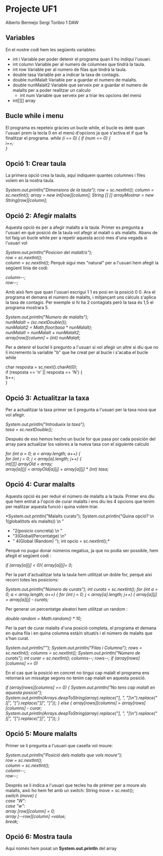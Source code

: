 #  Projecte UF1

Alberto Bermejo
Sergi Toribio
1 DAW 

## Variables

En el nostre codi hem les següents variables:

 - int i Variable per poder detenir el programa quan li ho indiqui
   l'usuari.
 - int column Variable per al numero de columnes que tindrà la taula.
 - int row Variable per al numero de filas que tindrà la taula.
 - double tasa Variable per a indicar la taxa de contagis.
 - double nunMalalt Variable per a guardar el numero de malalts.
 - double nunMalalt2 Variable que serveix per a guardar el numero de
   malalts per a poder realitzar un calculo
   - int num Variable que serveix per a triar les opcions del menú
 - int[][] array

## Bucle  while  i  menu
El programa es repeteix gràcies un bucle while, el bucle es deté quan l'usuari prem la tecla 0 en el menú d'opcions ja que s'activa el if que fa finalitzar el programa.
*while (i == 0) {*
*if (num == 0) {  
    i++;  
}*

## Opció 1: Crear taula

 
La primera opció crea la taula, aquí indiquem quantes columnes i files volem en la nostra taula.

*System.out.println("Dimensions de la taula"); row = sc.nextInt(); column = sc.nextInt(); array = new int[row][column]; String [] [] arrayMostrar = new String[row][column];*

## Opció 2: Afegir malalts

Aquesta opció és per a afegir malalts a la taula. Primer es pregunta a l'usuari en què posició de la taula vol afegir al malalt o als malalts.
Abans de tot faig un bucle  while  per a repetir aquesta acció mes d'una vegada si l'usuari vol

*System.out.println("Posicion del malalt/s");  
row = sc.nextInt();  
column = sc.nextInt();*
Perquè sigui mes "natural" per a l'usuari hem afegit la següent línia de codi:

*column--;  
row--;*

Amb això fem que quan l'usuari escrigui 1 1 es posi en la posició 0 0.
Ara el programa et demana el numero de malalts, i mitjançant uns càlculs s'aplica la taxa de contagis. Per exemple si hi ha 2 contagiats però la taxa és 1,5 el programa mostrara 5.

*System.out.println("Numero de malalts");  
nunMalalt = (sc.nextDouble());  
nunMalalt2 = Math.floor(tasa * nunMalalt);  
nunMalalt = nunMalalt + nunMalalt2;  
array[row][column] = (int) nunMalalt;*

  
Per a detenir el buclel li pregunto a l'usuari si vol afegir un altre si diu que no li incremento la variable "b" que he creat per al bucle i s'acaba el bucle while

char resposta = sc.next().charAt(0);  
if (resposta == 'n' || resposta == 'N') {  
    b++;  
}



## Opció 3: Actualitzar la taxa

Per a actualitzar la taxa primer se li pregunta a l'usuari per la taxa nova que vol afegir.

*System.out.println("Introdueix la taxa");  
tasa = sc.nextDouble();*

Después de eso hemos hecho un bucle for que pasa por cada posición del array para actualizar los valores a la nueva tasa con el siguiente calculo

*for (int a = 0; a < array.length; a++) {  
    for (int j = 0; j < array[a].length; j++) {  
        int[][] arrayOld = array;  
  array[a][j] = arrayOld[a][j] + array[a][j] * (int) tasa;*


## Opció 4: Curar malalts
Aquesta opció és per reduir el número de malalts a la taula. Primer ens diu que hem entrat a l'opció de curar malalts i ens diu les 4 opcions que tenim per realitzar aquesta funció i quina volem triar.

*System.out.println("Malalts curats");
System.out.println("Quina opció? \n 1(global(tots els malalts)) \n "
+ "2(posicio concreta) \n "
+ "3(Global(Percentatge) \n"
+ " 4(Global (Random) ");
int opcio = sc.nextInt();*

Perquè no pugui donar números negatius, ja que no podia ser possible, hem afegit el següent codi :

*if (array[a][j] < 0){
array[a][j]= 0;*

Per la part d'actualitzar tota la taula hem utilitzat un doble for, perquè així recorri totes les posicions:

*System.out.println("Número de curats");
int curats = sc.nextInt();
for (int a = 0; a < array.length; a++) {
for (int j = 0; j < array[a].length; j++) {
array[a][j] = array[a][j] - curats;*

Per generar un percentatge aleatori hem utilitzat un random :

*double random = Math.random() * 10;*

Per la part de curar malalts d'una posició completa, el programa et demana en quina fila i en quina columna està/n situat/s i el número de malalts que s'han curat. 

*System.out.println("");
System.out.println("Filas i Columna");
rows = sc.nextInt();
columns = sc.nextInt();
System.out.println("Número de curats");
int curar = sc.nextInt();
columns--;
rows--;
if (array[rows][columns] == 0)* 

En el cas que la posició en concret no tingui cap malalt el programa ens retornarà un missatge segons no tenim cap malalt en aquesta posició.

*if (array[rows][columns] == 0) {
System.out.println("No tens cap malalt en aquesta posició"); 
System.out.println(Arrays.deepToString(array).replace("], ", "]\n").replace("[[", "[").replace("]]", "]"));
} else {
array[rows][columns] = array[rows][columns] - curar;
System.out.println(Arrays.deepToString(array).replace("], ", "]\n").replace("[[", "[").replace("]]", "]"));
}*
## Opció 5: Moure malalts

Primer se li pregunta a l'usuari que casella vol moure:

*System.out.println("Posició dels malalts que vols moure");  
  row = sc.nextInt();  
  column = sc.nextInt();  
column--;  
row--;*

Després se li indica a l'usuari que tecles ha de prémer per a moure als malalts, això ho hem fet amb un  switch:
String move = sc.next();  
*switch (move) {  
    case "W":  
    case "w":  
        array [row][column] = 0;  
  array [--row][column] =value;  
 break;*

## Opció 6: Mostra taula

Aquí només hem posat un  **System.out.println**  del  array
